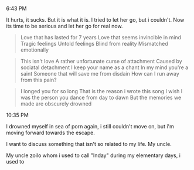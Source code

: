 
6:43 PM

It hurts, it sucks. But it is what it is. 
I tried to let her go, but i couldn't. Now its time to be serious and let her go for real now.

> Love that has lasted for 7 years
> Love that seems invincible in mind
> Tragic feelings
> Untold feelings
> Blind from reality
> Mismatched emotionally

> This isn't love
> A rather unfortunate curse of attachment
> Caused by sociatal detachment
> I keep your name as a chant
> In my mind you're a saint
> Someone that will save me from disdain
> How can I run away from this pain?

> I longed you for so long
> That is the reason i wrote this song
> I wish I was the person you dance from day to dawn
> But the memories we made are obscurely drowned

10:35 PM

I drowned myself in sea of porn again, i still couldn't move on, but i'm moving forward towards the escape.

I want to discuss something that isn't so related to my life. My uncle.

My uncle zoilo whom i used to call "Inday" during my elementary days, i used to